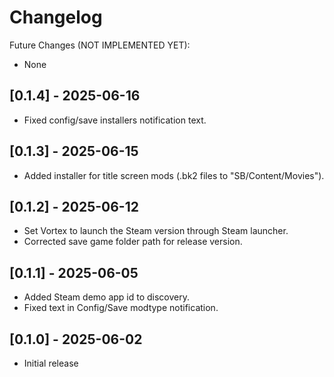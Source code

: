 # Changelog

Future Changes (NOT IMPLEMENTED YET):

- None

## [0.1.4] - 2025-06-16

- Fixed config/save installers notification text.

## [0.1.3] - 2025-06-15

- Added installer for title screen mods (.bk2 files to "SB/Content/Movies").

## [0.1.2] - 2025-06-12

- Set Vortex to launch the Steam version through Steam launcher.
- Corrected save game folder path for release version.

## [0.1.1] - 2025-06-05

- Added Steam demo app id to discovery.
- Fixed text in Config/Save modtype notification.

## [0.1.0] - 2025-06-02

- Initial release
